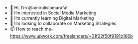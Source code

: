 - 👋 Hi, I’m @amirulislamarafat
- 👀 I’m interested in Social Media Marketing
- 🌱 I’m currently learning Digital Marketing
- 💞️ I’m looking to collaborate on Marketing Strategies
- 📫 How to reach me- https://www.upwork.com/freelancers/~01f22f50f9191b166b

<!---
amirulislamarafat/amirulislamarafat is a ✨ special ✨ repository because its `README.md` (this file) appears on your GitHub profile.
You can click the Preview link to take a look at your changes.
--->
